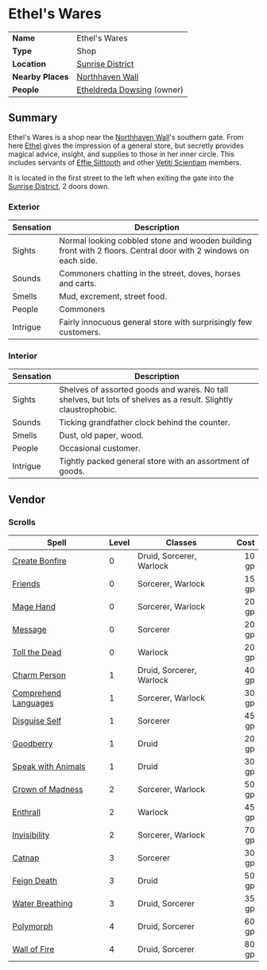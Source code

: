 # Ethel's Wares

|||
| --- | --- |
| **Name** | Ethel's Wares |
| **Type** | Shop |
| **Location** | [Sunrise District](../../settlements/districts/sunrise-district.md) |
| **Nearby Places** | [Northhaven Wall](../../structures/northhaven-wall.md) |
| **People** | [Etheldreda Dowsing](../../../characters/etheldreda-dowsing.md) (owner) |

## Summary

Ethel's Wares is a shop near the [Northhaven Wall](../../structures/northhaven-wall.md)'s southern gate. From here [Ethel](../../../characters/etheldreda-dowsing.md) gives the impression of a general store, but secretly provides magical advice, insight, and supplies to those in her inner circle. This includes servants of [Effie Silttooth](../../../characters/effie-silttooth.md) and other [Vetiti Scientiam](../../../organisations/vetiti-scientiam.md) members.

It is located in the first street to the left when exiting the gate into the [Sunrise District](../../settlements/districts/sunrise-district.md), 2 doors down.

### Exterior

| Sensation | Description |
| ---- | --- |
| Sights | Normal looking cobbled stone and wooden building front with 2 floors. Central door with 2 windows on each side. |
| Sounds | Commoners chatting in the street, doves, horses and carts. |
| Smells | Mud, excrement, street food. |
| People | Commoners |
| Intrigue | Fairly innocuous general store with surprisingly few customers. |

### Interior

| Sensation | Description |
| ---- | --- |
| Sights | Shelves of assorted goods and wares. No tall shelves, but lots of shelves as a result. Slightly claustrophobic. |
| Sounds | Ticking grandfather clock behind the counter. |
| Smells | Dust, old paper, wood. |
| People | Occasional customer. |
| Intrigue | Tightly packed general store with an assortment of goods. |

## Vendor

### Scrolls

| Spell | Level | Classes | Cost |
| --- | --- | --- | ---:|
| [Create Bonfire](https://www.dndbeyond.com/spells/create-bonfire) | 0 | Druid, Sorcerer, Warlock | 10 gp |
| [Friends](https://www.dndbeyond.com/spells/friends) | 0 | Sorcerer, Warlock | 15 gp |
| [Mage Hand](https://www.dndbeyond.com/spells/mage-hand) | 0 | Sorcerer, Warlock | 20 gp |
| [Message](https://www.dndbeyond.com/spells/message) | 0 | Sorcerer | 20 gp |
| [Toll the Dead](https://www.dndbeyond.com/spells/toll-the-dead) | 0 | Warlock | 20 gp |
| [Charm Person](https://www.dndbeyond.com/spells/charm-person) | 1 | Druid, Sorcerer, Warlock | 40 gp |
| [Comprehend Languages](https://www.dndbeyond.com/spells/comprehend-languages) | 1 | Sorcerer, Warlock | 30 gp |
| [Disguise Self](https://www.dndbeyond.com/spells/disguise-self) | 1 | Sorcerer | 45 gp |
| [Goodberry](https://www.dndbeyond.com/spells/goodberry) | 1 | Druid | 20 gp |
| [Speak with Animals](https://www.dndbeyond.com/spells/speak-with-animals) | 1 | Druid | 30 gp |
| [Crown of Madness](https://www.dndbeyond.com/spells/crown-of-madness) | 2 | Sorcerer, Warlock | 50 gp |
| [Enthrall](https://www.dndbeyond.com/spells/enthrall) | 2 | Warlock | 45 gp |
| [Invisibility](https://www.dndbeyond.com/spells/invisibility) | 2 | Sorcerer, Warlock | 70 gp |
| [Catnap](https://www.dndbeyond.com/spells/catnap) | 3 | Sorcerer | 30 gp |
| [Feign Death](https://www.dndbeyond.com/spells/feign-death) | 3 | Druid | 50 gp |
| [Water Breathing](https://www.dndbeyond.com/spells/water-breathing) | 3 | Druid, Sorcerer | 35 gp |
| [Polymorph](https://www.dndbeyond.com/spells/polymorph) | 4 | Druid, Sorcerer | 60 gp |
| [Wall of Fire](https://www.dndbeyond.com/spells/wall-of-fire) | 4 | Druid, Sorcerer | 80 gp |
